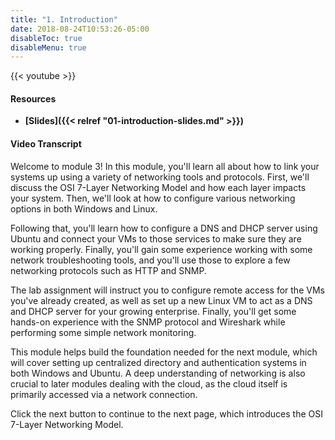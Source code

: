 ```yaml
---
title: "1. Introduction"
date: 2018-08-24T10:53:26-05:00
disableToc: true
disableMenu: true
---
```


{{< youtube  >}}

#### Resources

* **[Slides]({{< relref "01-introduction-slides.md" >}})**

#### Video Transcript

Welcome to module 3! In this module, you'll learn all about how to link your systems up using a variety of networking tools and protocols. First, we'll discuss the OSI 7-Layer Networking Model and how each layer impacts your system. Then, we'll look at how to configure various networking options in both Windows and Linux.

Following that, you'll learn how to configure a DNS and DHCP server using Ubuntu and connect your VMs to those services to make sure they are working properly. Finally, you'll gain some experience working with some network troubleshooting tools, and you'll use those to explore a few networking protocols such as HTTP and SNMP.

The lab assignment will instruct you to configure remote access for the VMs you've already created, as well as set up a new Linux VM to act as a DNS and DHCP server for your growing enterprise. Finally, you'll get some hands-on experience with the SNMP protocol and Wireshark while performing some simple network monitoring.

This module helps build the foundation needed for the next module, which will cover setting up centralized directory and authentication systems in both Windows and Ubuntu. A deep understanding of networking is also crucial to later modules dealing with the cloud, as the cloud itself is primarily accessed via a network connection.

Click the next button to continue to the next page, which introduces the OSI 7-Layer Networking Model.
